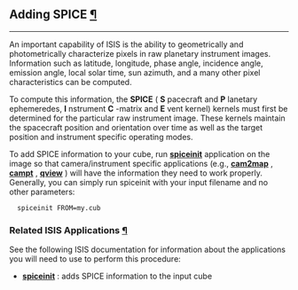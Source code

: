 <div id="main">

<div id="content">

<div class="contextual">

</div>

<div class="wiki wiki-page">

<span id="Adding-SPICE"></span>

## Adding SPICE [¶](#Adding-SPICE-)

-----

An important capability of ISIS is the ability to geometrically and
photometrically characterize pixels in raw planetary instrument images.
Information such as latitude, longitude, phase angle, incidence angle,
emission angle, local solar time, sun azimuth, and a many other pixel
characteristics can be computed.

To compute this information, the **SPICE** ( **S** pacecraft and **P**
lanetary ephemeredes, **I** nstrument **C** -matrix and **E** vent
kernel) kernels must first be determined for the particular raw
instrument image. These kernels maintain the spacecraft position and
orientation over time as well as the target position and instrument
specific operating modes.

To add SPICE information to your cube, run
[**spiceinit**](https://isis.astrogeology.usgs.gov/Application/presentation/Tabbed/spiceinit/spiceinit.html)
application on the image so that camera/instrument specific applications
(e.g.,
[**cam2map**](https://isis.astrogeology.usgs.gov/Application/presentation/Tabbed/cam2map/cam2map.html)
,
[**campt**](https://isis.astrogeology.usgs.gov/Application/presentation/Tabbed/campt/campt.html)
,
[**qview**](https://isis.astrogeology.usgs.gov/Application/presentation/Tabbed/qview/qview.html)
) will have the information they need to work properly. Generally, you
can simply run spiceinit with your input filename and no other
parameters:

``` 
  spiceinit FROM=my.cub
```

<span id="Related-ISIS-Applications"></span>

### Related ISIS Applications [¶](#Related-ISIS-Applications-)

See the following ISIS documentation for information about the
applications you will need to use to perform this procedure:

  - [**spiceinit**](https://isis.astrogeology.usgs.gov/Application/presentation/Tabbed/spiceinit/spiceinit.html)
    : adds SPICE information to the input cube

</div>

<div style="clear:both;">

</div>

</div>

</div>
